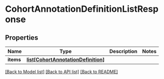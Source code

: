 # CohortAnnotationDefinitionListResponse

## Properties
Name | Type | Description | Notes
------------ | ------------- | ------------- | -------------
**items** | [**list[CohortAnnotationDefinition]**](CohortAnnotationDefinition.md) |  | 

[[Back to Model list]](../README.md#documentation-for-models) [[Back to API list]](../README.md#documentation-for-api-endpoints) [[Back to README]](../README.md)


